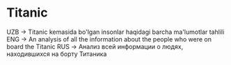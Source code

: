 # Titanic
UZB -> Titanic kemasida bo'lgan insonlar haqidagi barcha ma'lumotlar tahlili
ENG -> An analysis of all the information about the people who were on board the Titanic
RUS -> Анализ всей информации о людях, находившихся на борту Титаника
